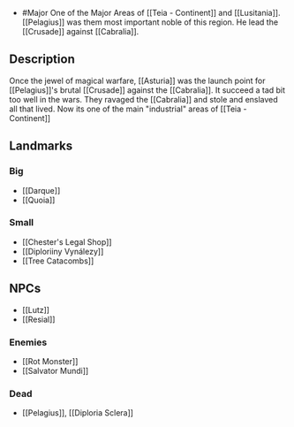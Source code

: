 - #Major
One of the Major Areas of [[Teia - Continent]] and [[Lusitania]]. [[Pelagius]] was them most important noble of this region. He lead the [[Crusade]] against [[Cabralia]].
## Description
Once the jewel of magical warfare, [[Asturia]] was the launch point for [[Pelagius]]'s brutal [[Crusade]] against the [[Cabralia]]. It succeed a tad bit too well in the wars. They ravaged the [[Cabralia]] and stole and enslaved all that lived. Now its one of the main "industrial" areas of [[Teia - Continent]]
## Landmarks
### Big
- [[Darque]]
- [[Quoia]]
### Small
- [[Chester's Legal Shop]]
- [[Diploriiny Vynálezy]]
- [[Tree Catacombs]]
## NPCs
- [[Lutz]]
- [[Resial]]
### Enemies
- [[Rot Monster]]
- [[Salvator Mundi]]
### Dead
- [[Pelagius]], [[Diploria Sclera]]